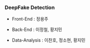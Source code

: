 ### **DeepFake Detection**



* Front-End : 정용주

* Back-End : 이정철, 황지민

* Data-Analysis : 이찬호, 정소현, 황지민